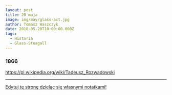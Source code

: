 ```yaml
---
layout: post
title: 20 maja
image: img/may/glass-act.jpg
author: Tomasz Waszczyk
date: 2018-05-20T10:00:00.000Z
tags:
  - Historia
  - Glass-Steagall
---
```


### 1866

https://pl.wikipedia.org/wiki/Tadeusz_Rozwadowski

---

<a href="https://github.com/TomaszWaszczyk/historia.waszczyk.com/edit/master/src/content/may-20.md" target="_blank">Edytuj tę stronę dzieląc się własnymi notatkami!</a>
